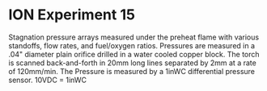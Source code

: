 # ION Experiment 15

Stagnation pressure arrays measured under the preheat flame with various standoffs, flow rates, and fuel/oxygen ratios.  Pressures are measured in a .04" diameter plain orifice drilled in a water cooled copper block.  The torch is scanned back-and-forth in 20mm long lines separated by 2mm at a rate of 120mm/min.  The Pressure is measured by a 1inWC differential pressure sensor.  10VDC = 1inWC

